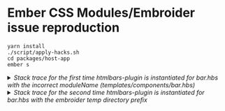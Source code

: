 # Ember CSS Modules/Embroider issue reproduction

```
yarn install
./script/apply-hacks.sh
cd packages/host-app
ember s
```

<details>
<summary><i>Stack trace for the first time htmlbars-plugin is instantiated for bar.hbs with the incorrect moduleName (templates/components/bar.hbs)</i></summary>
<pre>ClassTransformPlugin (/Users/lenny/Desktop/demos/embroider/node_modules/ember-css-modules/lib/htmlbars-plugin/index.js:10)
plugin.semver.lt.options (/Users/lenny/Desktop/demos/embroider/node_modules/ember-css-modules/lib/htmlbars-plugin/index.js:23)
preprocess (VM3652:5486)
applyTransforms (/Users/lenny/Desktop/demos/embroider/node_modules/@embroider/core/src/template-compiler.ts:240)
processString (/Users/lenny/Desktop/demos/embroider/node_modules/@embroider/core/src/template-compiler.ts:299)
resolve (/Users/lenny/Desktop/demos/embroider/node_modules/@embroider/core/node_modules/broccoli-persistent-filter/lib/strategies/persistent.js:45)
initializePromise (-internal.js:236)
Promise (promise.js:142)
cache.get.then.entry (/Users/lenny/Desktop/demos/embroider/node_modules/@embroider/core/node_modules/broccoli-persistent-filter/lib/strategies/persistent.js:44)
tryCatch (-internal.js:198)
invokeCallback (-internal.js:211)
publish (-internal.js:181)
flush (asap.js:80)
processTicksAndRejections (task_queues.js:79)
[ TickObject ] (Unknown Source:undefined)
init (inspector_async_hook.js:21)
emitInitNative (async_hooks.js:132)
emitInitScript (async_hooks.js:331)
TickObject (task_queues.js:104)
nextTick (task_queues.js:135)
(anonymous function) (asap.js:33)
asap (asap.js:11)
reject (-internal.js:142)
args.(anonymous function) (node.js:221)
readFileAfterOpen (fs.js:242)
[ FSREQCALLBACK ] (Unknown Source:undefined)
init (inspector_async_hook.js:21)
emitInitNative (async_hooks.js:132)
readFile (fs.js:289)
tryApply (node.js:23)
handleValueInput (node.js:237)
fn (node.js:227)
(anonymous function) (/Users/lenny/Desktop/demos/embroider/node_modules/async-disk-cache/index.js:196)
obj.(anonymous function) (/Users/lenny/Desktop/demos/embroider/node_modules/async-disk-cache/index.js:51)
processString (/Users/lenny/Desktop/demos/embroider/node_modules/@embroider/core/node_modules/broccoli-persistent-filter/lib/strategies/persistent.js:34)
processString (/Users/lenny/Desktop/demos/embroider/node_modules/@embroider/core/node_modules/broccoli-persistent-filter/lib/processor.js:19)
resolve (/Users/lenny/Desktop/demos/embroider/node_modules/@embroider/core/node_modules/broccoli-persistent-filter/index.js:353)
initializePromise (-internal.js:236)
Promise (promise.js:142)
invoke (/Users/lenny/Desktop/demos/embroider/node_modules/@embroider/core/node_modules/broccoli-persistent-filter/index.js:352)
Filter.processFile (/Users/lenny/Desktop/demos/embroider/node_modules/@embroider/core/node_modules/broccoli-persistent-filter/index.js:371)
Promise.resolve.then (/Users/lenny/Desktop/demos/embroider/node_modules/@embroider/core/node_modules/broccoli-persistent-filter/index.js:337)
tryCatcher (-internal.js:39)
invokeCallback (-internal.js:211)
(anonymous function) (then.js:26)
flush (asap.js:80)
processTicksAndRejections (task_queues.js:79)
[ TickObject ] (Unknown Source:undefined)
init (inspector_async_hook.js:21)
emitInitNative (async_hooks.js:132)
emitInitScript (async_hooks.js:331)
TickObject (task_queues.js:104)
nextTick (task_queues.js:135)
(anonymous function) (asap.js:33)
asap (asap.js:11)
then (then.js:25)
Filter.processAndCacheFile (/Users/lenny/Desktop/demos/embroider/node_modules/@embroider/core/node_modules/broccoli-persistent-filter/index.js:336)
resolve (/Users/lenny/Desktop/demos/embroider/node_modules/@embroider/core/node_modules/broccoli-persistent-filter/index.js:238)
initializePromise (-internal.js:236)
Promise (promise.js:142)
Filter._handleFile (/Users/lenny/Desktop/demos/embroider/node_modules/@embroider/core/node_modules/broccoli-persistent-filter/index.js:228)
createOperation (/Users/lenny/Desktop/demos/embroider/node_modules/@embroider/core/node_modules/broccoli-persistent-filter/index.js:202)
patch (/Users/lenny/Desktop/demos/embroider/node_modules/@embroider/core/node_modules/broccoli-persistent-filter/index.js:208)
(anonymous function) (/Users/lenny/Desktop/demos/embroider/node_modules/promise-map-series/index.js:11)
tryCatch (-internal.js:198)
invokeCallback (-internal.js:211)
publish (-internal.js:181)
flush (asap.js:80)
processTicksAndRejections (task_queues.js:79)
[ TickObject ] (Unknown Source:undefined)
init (inspector_async_hook.js:21)
emitInitNative (async_hooks.js:132)
emitInitScript (async_hooks.js:331)
TickObject (task_queues.js:104)
nextTick (task_queues.js:135)
(anonymous function) (asap.js:33)
asap (asap.js:11)
fulfill (-internal.js:132)
resolve (-internal.js:107)
(anonymous function) (-internal.js:47)
tryCatcher (-internal.js:39)
invokeCallback (-internal.js:211)
publish (-internal.js:197)
flush (asap.js:80)
processTicksAndRejections (task_queues.js:79)
</pre>
</details>

<details>
<summary><i>Stack trace for the second time htmlbars-plugin is instantiated for bar.hbs with the embroider temp directory prefix</i></summary>
<pre>ClassTransformPlugin (/Users/lenny/Desktop/demos/embroider/node_modules/ember-css-modules/lib/htmlbars-plugin/index.js:10)
plugin.semver.lt.options (/Users/lenny/Desktop/demos/embroider/node_modules/ember-css-modules/lib/htmlbars-plugin/index.js:23)
preprocess (VM3845:5662)
precompile (VM3845:3797)
precompile (VM3845:7655)
precompile (/Users/lenny/Desktop/demos/embroider/node_modules/@embroider/core/src/template-compiler.ts:199)
compile (/Users/lenny/Desktop/demos/embroider/node_modules/@embroider/core/src/template-compiler.ts:214)
hbsLoader (/Users/lenny/Desktop/demos/embroider/node_modules/@embroider/webpack/src/webpack-hbs-loader.ts:11)
LOADER_EXECUTION (/Users/lenny/Desktop/demos/embroider/node_modules/loader-runner/lib/LoaderRunner.js:119)
runSyncOrAsync (/Users/lenny/Desktop/demos/embroider/node_modules/loader-runner/lib/LoaderRunner.js:120)
iterateNormalLoaders (/Users/lenny/Desktop/demos/embroider/node_modules/loader-runner/lib/LoaderRunner.js:232)
(anonymous function) (/Users/lenny/Desktop/demos/embroider/node_modules/loader-runner/lib/LoaderRunner.js:205)
finished (/Users/lenny/Desktop/demos/embroider/node_modules/enhanced-resolve/lib/CachedInputFileSystem.js:43)
provider (/Users/lenny/Desktop/demos/embroider/node_modules/enhanced-resolve/lib/CachedInputFileSystem.js:79)
(anonymous function) (/Users/lenny/Desktop/demos/embroider/node_modules/graceful-fs/graceful-fs.js:90)
readFileAfterClose (read_file_context.js:54)
[ FSREQCALLBACK ] (Unknown Source:undefined)
init (inspector_async_hook.js:21)
emitInitNative (async_hooks.js:132)
close (read_file_context.js:93)
readFileAfterRead (read_file_context.js:22)
[ FSREQCALLBACK ] (Unknown Source:undefined)
init (inspector_async_hook.js:21)
emitInitNative (async_hooks.js:132)
read (read_file_context.js:85)
readFileAfterStat (fs.js:278)
[ FSREQCALLBACK ] (Unknown Source:undefined)
init (inspector_async_hook.js:21)
emitInitNative (async_hooks.js:132)
readFileAfterOpen (fs.js:248)
[ FSREQCALLBACK ] (Unknown Source:undefined)
init (inspector_async_hook.js:21)
emitInitNative (async_hooks.js:132)
readFile (fs.js:289)
go$readFile (/Users/lenny/Desktop/demos/embroider/node_modules/graceful-fs/graceful-fs.js:85)
readFile (/Users/lenny/Desktop/demos/embroider/node_modules/graceful-fs/graceful-fs.js:82)
provide (/Users/lenny/Desktop/demos/embroider/node_modules/enhanced-resolve/lib/CachedInputFileSystem.js:78)
readFile (/Users/lenny/Desktop/demos/embroider/node_modules/enhanced-resolve/lib/CachedInputFileSystem.js:239)
processResource (/Users/lenny/Desktop/demos/embroider/node_modules/loader-runner/lib/LoaderRunner.js:202)
iteratePitchingLoaders (/Users/lenny/Desktop/demos/embroider/node_modules/loader-runner/lib/LoaderRunner.js:158)
iteratePitchingLoaders (/Users/lenny/Desktop/demos/embroider/node_modules/loader-runner/lib/LoaderRunner.js:165)
(anonymous function) (/Users/lenny/Desktop/demos/embroider/node_modules/loader-runner/lib/LoaderRunner.js:176)
loadLoader (/Users/lenny/Desktop/demos/embroider/node_modules/loader-runner/lib/loadLoader.js:47)
iteratePitchingLoaders (/Users/lenny/Desktop/demos/embroider/node_modules/loader-runner/lib/LoaderRunner.js:169)
runLoaders (/Users/lenny/Desktop/demos/embroider/node_modules/loader-runner/lib/LoaderRunner.js:365)
doBuild (/Users/lenny/Desktop/demos/embroider/node_modules/webpack/lib/NormalModule.js:280)
build (/Users/lenny/Desktop/demos/embroider/node_modules/webpack/lib/NormalModule.js:427)
buildModule (/Users/lenny/Desktop/demos/embroider/node_modules/webpack/lib/Compilation.js:633)
factory.create (/Users/lenny/Desktop/demos/embroider/node_modules/webpack/lib/Compilation.js:882)
factory (/Users/lenny/Desktop/demos/embroider/node_modules/webpack/lib/NormalModuleFactory.js:405)
hooks.afterResolve.callAsync (/Users/lenny/Desktop/demos/embroider/node_modules/webpack/lib/NormalModuleFactory.js:155)
(anonymous function) (VM3776:6)
resolver (/Users/lenny/Desktop/demos/embroider/node_modules/webpack/lib/NormalModuleFactory.js:138)
process.nextTick (/Users/lenny/Desktop/demos/embroider/node_modules/webpack/lib/NormalModuleFactory.js:342)
processTicksAndRejections (task_queues.js:79)
</pre>
</details>
